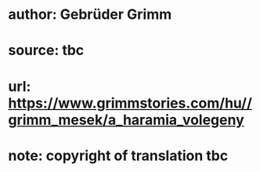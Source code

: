 # author: Gebrüder Grimm
# source: tbc
# url: https://www.grimmstories.com/hu//grimm_mesek/a_haramia_volegeny
# note: copyright of translation tbc


